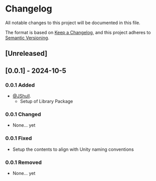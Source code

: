 # Changelog

All notable changes to this project will be documented in this file.

The format is based on [Keep a Changelog](https://keepachangelog.com/en/1.0.0/),
and this project adheres to [Semantic Versioning](https://semver.org/spec/v2.0.0.html).

## [Unreleased]

## [0.0.1] - 2024-10-5

### 0.0.1 Added

- [@JShull](https://github.com/jshull).
  - Setup of Library Package

### 0.0.1 Changed

- None... yet

### 0.0.1 Fixed

- Setup the contents to align with Unity naming conventions

### 0.0.1 Removed

- None... yet
